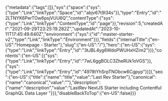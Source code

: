 {"metadata":{"tags":[]},"sys":{"space":{"sys":{"type":"Link","linkType":"Space","id":"abjv67t9l34s"}},"type":"Entry","id":"2LTNYK6PerTOw6psjVUU6Q","contentType":{"sys":{"type":"Link","linkType":"ContentType","id":"page"}},"revision":5,"createdAt":"2021-09-29T23:25:19.282Z","updatedAt":"2023-10-11T17:45:49.640Z","environment":{"sys":{"id":"master-starter-v2","type":"Link","linkType":"Environment"}}},"fields":{"internalTitle":{"en-US":"Homepage - Starter"},"slug":{"en-US":"/"},"hero":{"en-US":{"sys":{"type":"Link","linkType":"Entry","id":"3tJBL4yg6WdoPWUHxHZim2"}}},"contents":{"en-US":[{"sys":{"type":"Link","linkType":"Entry","id":"7wL6ggBOLC3ZheRUk1oVGS"}},{"sys":{"type":"Link","linkType":"Entry","id":"4978tYhSrpTNObcw6Cgpyp"}}]},"seo":{"en-US":{"title":{"name":"title","value":"Last Rev Starter"},"canonical":{"name":"canonical","value":""},"description":{"name":"description","value":"LastRev NextJS Starter including Contentful GraphQL Data Layer "}}},"disableBackToTop":{"en-US":false}}}